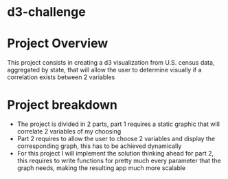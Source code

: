# d3-challenge

# Project Overview

This project consists in creating a d3 visualization from U.S. census data, aggregated by state, that will allow the user to determine visually if a correlation exists between 2 variables

# Project breakdown

- The project is divided in 2 parts, part 1 requires a static graphic that will correlate 2 variables of my choosing
- Part 2 requires to allow the user to choose 2 variables and display the corresponding graph, this has to be achieved dynamically
- For this project I will implement the solution thinking ahead for part 2, this requires to write functions for pretty much every parameter that the graph needs, making the resulting app much more scalable

